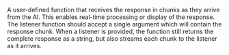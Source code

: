 A user-defined function that receives the response in chunks as they arrive from the AI. This enables real-time processing or display of the response.
The listener function should accept a single argument which will contain the response chunk.
When a listener is provided, the function still returns the complete response as a string, but also streams each chunk to the listener as it arrives.